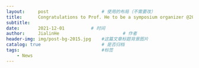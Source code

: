 ```yaml
---
layout:     post   				    # 使用的布局（不需要改）
title:      Congratulations to Prof. He to be a symposium organizer @2021 MRS Fall meeting 				# 标题 
subtitle:   
date:       2021-12-01			# 时间
author:     JialinHe						# 作者
header-img: img/post-bg-2015.jpg 	#这篇文章标题背景图片
catalog: true 						# 是否归档
tags:								#标签
    - News
---
```

